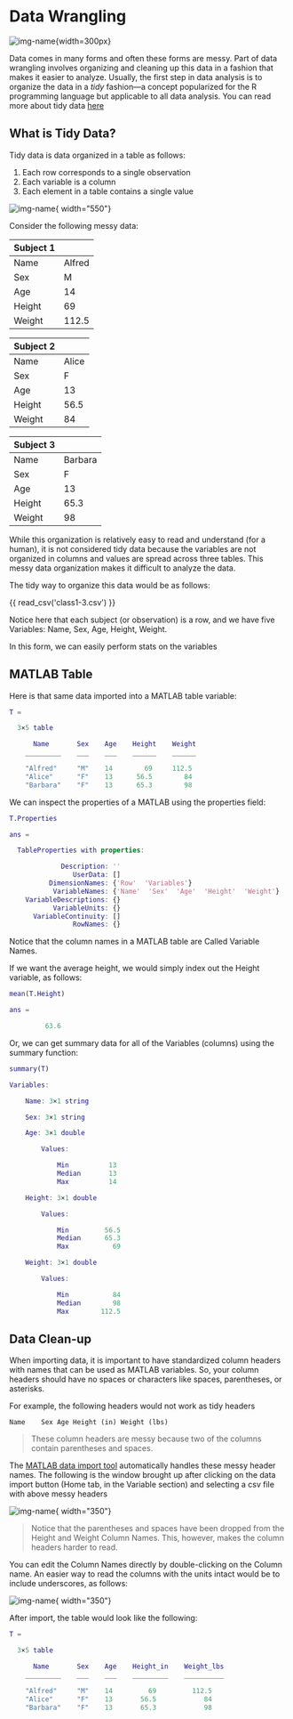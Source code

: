 # Data Wrangling

![img-name](images/DalleAI-DataWrangler.jpeg){width=300px}

Data comes in many forms and often these forms are messy. Part of data wrangling involves organizing and cleaning up this data in a fashion that makes it easier to analyze. Usually, the first step in data analysis is to organize the data in a *tidy* fashion—a concept popularized for the R programming language but applicable to all data analysis. You can read more about tidy data [here](https://vita.had.co.nz/papers/tidy-data.pdf)

## What is Tidy Data?

Tidy data is data organized in a table as follows:

1. Each row corresponds to a single observation
2. Each variable is a column
3. Each element in a table contains a single value

![img-name](images/tidy-table.png){ width="550"}

Consider the following messy data:

<div class="grid cards" markdown>

| Subject 1 |        |
| --------- | ------ |
| Name      | Alfred |
| Sex       | M      |
| Age       | 14     |
| Height    | 69     |
| Weight    | 112.5  |

|Subject 2 | |
| --- | --- |
|Name | Alice|
|Sex | F|
|Age | 13 |
|Height| 56.5|
|Weight |84|

|Subject 3 | |
| --- | --- |
|Name | Barbara|
|Sex | F|
|Age | 13 |
|Height| 65.3|
|Weight |98|

</div>

While this organization is relatively easy to read and understand (for a human), it is not considered tidy data because the variables are not organized in columns and values are spread across three tables. This messy data organization makes it difficult to analyze the data.

The tidy way to organize this data would be as  follows:

{{ read_csv('class1-3.csv') }}

Notice here that each subject (or observation) is a row, and we have five Variables: Name, Sex, Age, Height, Weight.

In this form, we can easily perform stats on the variables

## MATLAB Table

Here is that same data imported into a MATLAB table variable:

```matlab
T =

  3×5 table

      Name       Sex    Age    Height    Weight
    _________    ___    ___    ______    ______

    "Alfred"     "M"    14        69     112.5 
    "Alice"      "F"    13      56.5        84 
    "Barbara"    "F"    13      65.3        98 
```

We can inspect the properties of a MATLAB using the properties field:

```matlab linenums="1" title="Get Table Properties"
T.Properties
```

```matlab
ans = 

  TableProperties with properties:

             Description: ''
                UserData: []
          DimensionNames: {'Row'  'Variables'}
           VariableNames: {'Name'  'Sex'  'Age'  'Height'  'Weight'}
    VariableDescriptions: {}
           VariableUnits: {}
      VariableContinuity: []
                RowNames: {}
```

Notice that the column names in a MATLAB table are Called Variable Names.

If we want the average height, we would simply index out the Height variable, as follows:

```matlab linenums="1" title="Calculate Mean Height"
mean(T.Height)
```

```matlab title="result"
ans =

         63.6
```

Or, we can get summary data for all of the Variables (columns) using the summary function:

```matlab
summary(T)
```

```matlab title="Output from Summary"
Variables:

    Name: 3×1 string

    Sex: 3×1 string

    Age: 3×1 double

        Values:

            Min          13   
            Median       13   
            Max          14   

    Height: 3×1 double

        Values:

            Min         56.5  
            Median      65.3  
            Max           69  

    Weight: 3×1 double

        Values:

            Min           84  
            Median        98  
            Max        112.5  
```

## Data Clean-up

When importing data, it is important to have standardized column headers with names that can be used as MATLAB variables. So, your column headers should have no spaces or characters like spaces, parentheses, or asterisks.

For example, the following headers would not work as tidy headers

``` title="Messy Column Headers"
Name	Sex	Age	Height (in)	Weight (lbs)
```

> These column headers are messy because two of the columns contain parentheses and spaces.

The [MATLAB data import tool](https://www.mathworks.com/help/matlab/ref/importtool.html) automatically handles these messy header names. The following is the window brought up after clicking on the data import button (Home tab, in the Variable section) and selecting a csv file with above messy headers

![img-name](images/data-importer-messy-headers.jpg){ width="350"}

>Notice that the parentheses and spaces have been dropped from the Height and Weight Column Names. This, however, makes the column headers harder to read.

You can edit the Column Names directly by double-clicking on the Column name. An easier way to read the columns with the units intact would be to include underscores, as follows:

![img-name](images/data-importer-clean-headers.png){ width="350"}

After import, the table would look like the following:

```matlab
T =

  3×5 table

      Name       Sex    Age    Height_in    Weight_lbs
    _________    ___    ___    _________    __________

    "Alfred"     "M"    14         69         112.5   
    "Alice"      "F"    13       56.5            84   
    "Barbara"    "F"    13       65.3            98   
```
